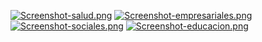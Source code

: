 [![Screenshot-salud.png](https://i.postimg.cc/wT4hmyVY/Screenshot-salud.png)](https://postimg.cc/0bmMgNFV)
[![Screenshot-empresariales.png](https://i.postimg.cc/9fs2Rp4w/Screenshot-empresariales.png)](https://postimg.cc/Ffb8w0Vh)
[![Screenshot-sociales.png](https://i.postimg.cc/FK5GYkrs/Screenshot-sociales.png)](https://postimg.cc/18BDTtVL)
[![Screenshot-educacion.png](https://i.postimg.cc/bwzQG7WW/Screenshot-educacion.png)](https://postimg.cc/GH5BV5cx)
